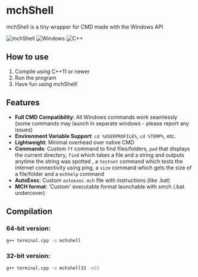 # mchShell

mchShell is a tiny wrapper for CMD made with the Windows API

![mchShell](https://img.shields.io/badge/mchShell-CMD%20Wrapper-blue)
![Windows](https://img.shields.io/badge/Platform-Windows%20XP%2B-0078d6)
![C++](https://img.shields.io/badge/C++-11%2B-orange)

## How to use
1. Compile using C++11 or newer
2. Run the program
3. Have fun using mchShell!

## Features
- **Full CMD Compatibility**: All Windows commands work seamlessly (some commands may launch in separate windows - please report any issues)
- **Environment Variable Support**: `cd %USERPROFILE%`, `cd %TEMP%`, etc.
- **Lightweight**: Minimal overhead over native CMD
- **Commands**: Custom `ff` command to find files/folders, `pwd` that displays the current directory, `find` which takes a file and a string and outputs anytime the string was spotted
, a `testnet` command which tests the internet connectivity using ping, a `size` command which gets the size of a file/folder and a `mchhelp` command
- **AutoExec**: Custom `autoexec.mch` file with instructions (like .bat)
- **MCH format**: 'Custom' executable format launchable with smch (.bat undercover)

## Compilation

### 64-bit version:
```bash
g++ terminal.cpp -o mchshell
```

### 32-bit version:
```bash
g++ terminal.cpp -o mchshell32 -m32
```